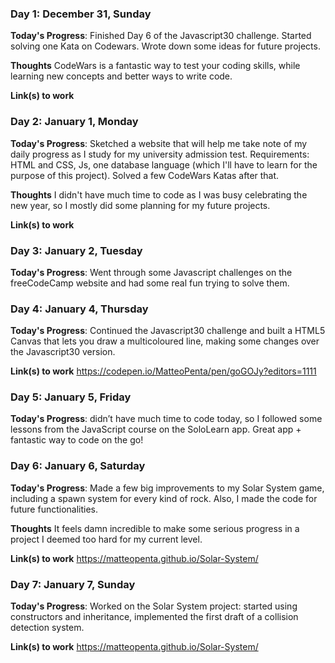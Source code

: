 <!-- # 100 Days Of Code - Log

### Day 0: February 30, 2016 (Example 1)
##### (delete me or comment me out)

**Today's Progress**: Fixed CSS, worked on canvas functionality for the app.

**Thoughts:** I really struggled with CSS, but, overall, I feel like I am slowly getting better at it. Canvas is still new for me, but I managed to figure out some basic functionality.

**Link to work:** [Calculator App](http://www.example.com) -->

### Day 1: December 31, Sunday

**Today's Progress**: Finished Day 6 of the Javascript30 challenge. Started solving one Kata on Codewars. Wrote down some ideas for future projects.

**Thoughts** CodeWars is a fantastic way to test your coding skills, while learning new concepts and better ways to write code.

**Link(s) to work**

### Day 2: January 1, Monday

**Today's Progress**: Sketched a website that will help me take note of my daily progress as I study for my university admission test. Requirements: HTML and CSS, Js, one database language (which I'll have to learn for the purpose of this project). Solved a few CodeWars Katas after that.

**Thoughts** I didn't have much time to code as I was busy celebrating the new year, so I mostly did some planning for my future projects.

**Link(s) to work**

### Day 3: January 2, Tuesday

**Today's Progress**: Went through some Javascript challenges on the freeCodeCamp website and had some real fun trying to solve them.

### Day 4: January 4, Thursday

**Today's Progress**: Continued the Javascript30 challenge and built a HTML5 Canvas that lets you draw a multicoloured line, making some changes over the Javascript30 version.

**Link(s) to work**
https://codepen.io/MatteoPenta/pen/goGOJy?editors=1111

### Day 5: January 5, Friday

**Today's Progress**: didn’t have much time to code today, so I followed some lessons from the JavaScript course on the SoloLearn app. Great app + fantastic way to code on the go!

### Day 6: January 6, Saturday

**Today's Progress**: Made a few big improvements to my Solar System game, including a spawn system for every kind of rock. Also, I made the code for future functionalities.

**Thoughts** It feels damn incredible to make some serious progress in a project I deemed too hard for my current level.

**Link(s) to work**
https://matteopenta.github.io/Solar-System/

### Day 7: January 7, Sunday

**Today's Progress**: Worked on the Solar System project: started using constructors and inheritance, implemented the first draft of a collision detection system.

**Link(s) to work**
https://matteopenta.github.io/Solar-System/
